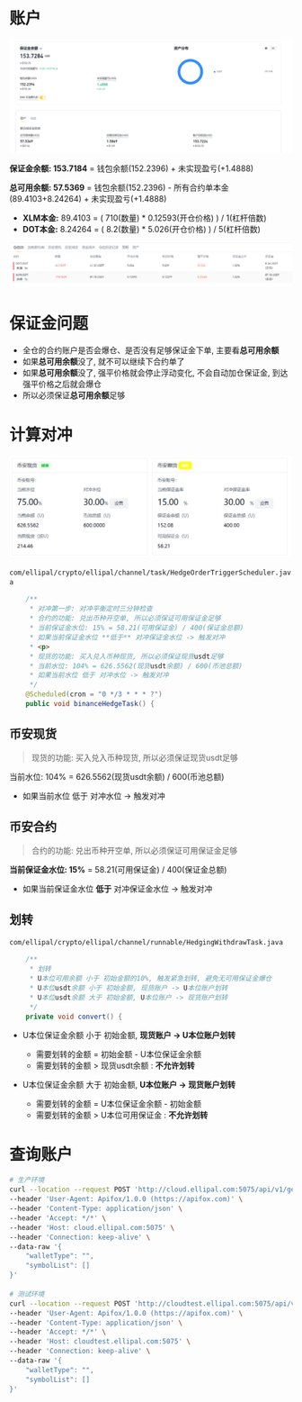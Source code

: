# 账户

![image-20241114104042059](../../../picture/image-20241114104042059.png)

**保证金余额: 153.7184** = 钱包余额(152.2396) + 未实现盈亏(+1.4888)

**总可用余额: 57.5369** = 钱包余额(152.2396) - 所有合约单本金(89.4103+8.24264) + 未实现盈亏(+1.4888)

- **XLM本金:**  89.4103 = ( 710(数量) * 0.12593(开仓价格)  ) / 1(杠杆倍数)
- **DOT本金:**  8.24264 = ( 8.2(数量) * 5.026(开仓价格) ) / 5(杠杆倍数) 

![image-20241114104358082](../../../picture/image-20241114104358082.png)



# 保证金问题

- 全仓的合约账户是否会爆仓、是否没有足够保证金下单, 主要看**总可用余额**
- 如果**总可用余额**没了, 就不可以继续下合约单了
- 如果**总可用余额**没了, 强平价格就会停止浮动变化, 不会自动加仓保证金, 到达强平价格之后就会爆仓
- 所以必须保证**总可用余额**足够



# 计算对冲

![image-20241114115056203](../../../picture/image-20241114115056203.png)

`com/ellipal/crypto/ellipal/channel/task/HedgeOrderTriggerScheduler.java`

```java
    /**
     * 对冲第一步: 对冲平衡定时三分钟检查
     * 合约的功能: 兑出币种开空单, 所以必须保证可用保证金足够
     * 当前保证金水位: 15% = 58.21(可用保证金) / 400(保证金总额)
     * 如果当前保证金水位 **低于** 对冲保证金水位 -> 触发对冲
     * <p>
     * 现货的功能: 买入兑入币种现货, 所以必须保证现货usdt足够
     * 当前水位: 104% = 626.5562(现货usdt余额) / 600(币池总额)
     * 如果当前水位 低于 对冲水位 -> 触发对冲
     */
    @Scheduled(cron = "0 */3 * * * ?")
    public void binanceHedgeTask() {
```



## 币安现货

> 现货的功能: 买入兑入币种现货, 所以必须保证现货usdt足够

当前水位: 104% = 626.5562(现货usdt余额) / 600(币池总额) 

- 如果当前水位 低于 对冲水位 -> 触发对冲



## 币安合约

> 合约的功能: 兑出币种开空单, 所以必须保证可用保证金足够

**当前保证金水位: 15%** = 58.21(可用保证金) / 400(保证金总额) 

- 如果当前保证金水位 **低于** 对冲保证金水位 -> 触发对冲



## 划转

`com/ellipal/crypto/ellipal/channel/runnable/HedgingWithdrawTask.java`

```java
    /**
     * 划转
     * U本位可用余额 小于 初始金额的10%, 触发紧急划转, 避免无可用保证金爆仓
     * U本位usdt余额 小于 初始金额, 现货账户 -> U本位账户划转
     * U本位usdt余额 大于 初始金额, U本位账户 -> 现货账户划转
     */
    private void convert() {
```

- U本位保证金余额 小于 初始金额, **现货账户 -> U本位账户划转**
  - 需要划转的金额 = 初始金额 - U本位保证金余额
  - 需要划转的金额 > 现货usdt余额 : **不允许划转**

- U本位保证金余额 大于 初始金额, **U本位账户 -> 现货账户划转**
  - 需要划转的金额 = U本位保证金余额 - 初始金额
  - 需要划转的金额 > U本位可用保证金 : **不允许划转**



# 查询账户

```sh
# 生产环境
curl --location --request POST 'http://cloud.ellipal.com:5075/api/v1/getBinanceWalletBalanceInfo' \
--header 'User-Agent: Apifox/1.0.0 (https://apifox.com)' \
--header 'Content-Type: application/json' \
--header 'Accept: */*' \
--header 'Host: cloud.ellipal.com:5075' \
--header 'Connection: keep-alive' \
--data-raw '{
    "walletType": "",
    "symbolList": []
}'

# 测试环境
curl --location --request POST 'http://cloudtest.ellipal.com:5075/api/v1/getBinanceWalletBalanceInfo' \
--header 'User-Agent: Apifox/1.0.0 (https://apifox.com)' \
--header 'Content-Type: application/json' \
--header 'Accept: */*' \
--header 'Host: cloudtest.ellipal.com:5075' \
--header 'Connection: keep-alive' \
--data-raw '{
    "walletType": "",
    "symbolList": []
}'
```

